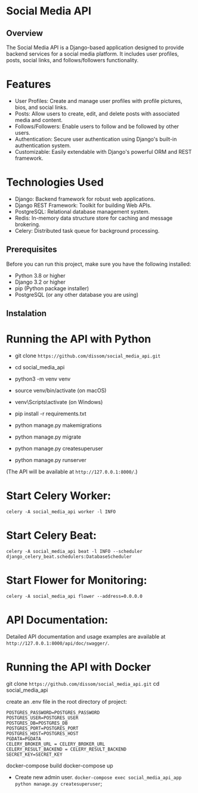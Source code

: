 # Social Media API

## Overview

The Social Media API is a Django-based application
designed to provide backend services for a social media platform.
It includes user profiles, posts, social links, and follows/followers
functionality.

# Features

- User Profiles: Create and manage user profiles with profile pictures, bios, and social links.
- Posts: Allow users to create, edit, and delete posts with associated media and content.
- Follows/Followers: Enable users to follow and be followed by other users.
- Authentication: Secure user authentication using Django's built-in authentication system.
- Customizable: Easily extendable with Django's powerful ORM and REST framework.

# Technologies Used

- Django: Backend framework for robust web applications.
- Django REST Framework: Toolkit for building Web APIs.
- PostgreSQL: Relational database management system.
- Redis: In-memory data structure store for caching and message brokering.
- Celery: Distributed task queue for background processing.

## Prerequisites

Before you can run this project, make sure you have the following installed:
- Python 3.8 or higher
- Django 3.2 or higher
- pip (Python package installer)
- PostgreSQL (or any other database you are using)

## Instalation

# Running the API with Python

- git clone `https://github.com/dissom/social_media_api.git`
- cd social_media_api
- python3 -m venv venv
- source venv/bin/activate (on macOS)
- venv\Scripts\activate (on Windows)
- pip install -r requirements.txt

- python manage.py makemigrations
- python manage.py migrate
- python manage.py createsuperuser
- python manage.py runserver

(The API will be available at `http://127.0.0.1:8000/`.)

# Start Celery Worker:

`celery -A social_media_api worker -l INFO`

# Start Celery Beat:

`celery -A social_media_api beat -l INFO --scheduler django_celery_beat.schedulers:DatabaseScheduler`

# Start Flower for Monitoring:

`celery -A social_media_api flower --address=0.0.0.0`



# API Documentation:

Detailed API documentation and usage examples are
available at `http://127.0.0.1:8000/api/doc/swagger/`.


# Running the API with Docker

git clone `https://github.com/dissom/social_media_api.git`
cd social_media_api

create an .env file in the root directory of project:

    POSTGRES_PASSWORD=POSTGRES_PASSWORD
    POSTGRES_USER=POSTGRES_USER
    POSTGRES_DB=POSTGRES_DB
    POSTGRES_PORT=POSTGRES_PORT
    POSTGRES_HOST=POSTGRES_HOST
    PGDATA=PGDATA
    CELERY_BROKER_URL = CELERY_BROKER_URL
    CELERY_RESULT_BACKEND = CELERY_RESULT_BACKEND
    SECRET_KEY=SECRET_KEY

docker-compose build
docker-compose up
- Create new admin user. `docker-compose exec social_media_api_app python manage.py createsuperuser`;
